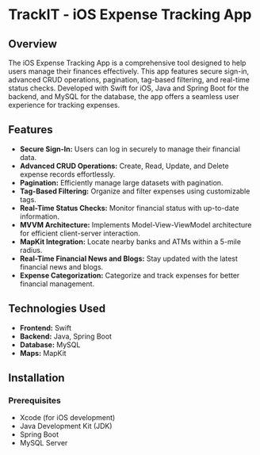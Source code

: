 # TrackIT - iOS Expense Tracking App

## Overview

The iOS Expense Tracking App is a comprehensive tool designed to help users manage their finances effectively. This app features secure sign-in, advanced CRUD operations, pagination, tag-based filtering, and real-time status checks. Developed with Swift for iOS, Java and Spring Boot for the backend, and MySQL for the database, the app offers a seamless user experience for tracking expenses.

## Features

- **Secure Sign-In:** Users can log in securely to manage their financial data.
- **Advanced CRUD Operations:** Create, Read, Update, and Delete expense records effortlessly.
- **Pagination:** Efficiently manage large datasets with pagination.
- **Tag-Based Filtering:** Organize and filter expenses using customizable tags.
- **Real-Time Status Checks:** Monitor financial status with up-to-date information.
- **MVVM Architecture:** Implements Model-View-ViewModel architecture for efficient client-server interaction.
- **MapKit Integration:** Locate nearby banks and ATMs within a 5-mile radius.
- **Real-Time Financial News and Blogs:** Stay updated with the latest financial news and blogs.
- **Expense Categorization:** Categorize and track expenses for better financial management.

## Technologies Used

- **Frontend:** Swift
- **Backend:** Java, Spring Boot
- **Database:** MySQL
- **Maps:** MapKit

## Installation

### Prerequisites

- Xcode (for iOS development)
- Java Development Kit (JDK)
- Spring Boot
- MySQL Server

